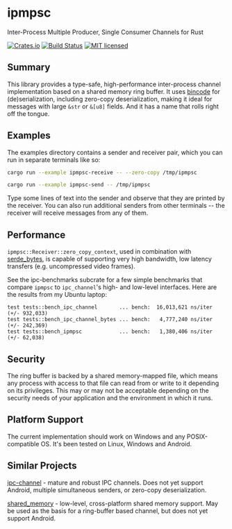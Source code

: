 # ipmpsc

Inter-Process Multiple Producer, Single Consumer Channels for Rust

[![Crates.io](https://img.shields.io/crates/v/ipmpsc)](https://crates.io/crates/ipmpsc)
[![Build Status](https://travis-ci.org/dicej/ipmpsc.svg?branch=master)](https://travis-ci.org/dicej/ipmpsc)
[![MIT licensed](https://img.shields.io/badge/license-MIT-blue.svg)](./LICENSE.md)

## Summary

This library provides a type-safe, high-performance inter-process channel
implementation based on a shared memory ring buffer.  It uses
[bincode](https://github.com/TyOverby/bincode) for (de)serialization, including
zero-copy deserialization, making it ideal for messages with large `&str` or
`&[u8]` fields.  And it has a name that rolls right off the tongue.

## Examples

The examples directory contains a sender and receiver pair, which you can run
in separate terminals like so:

```bash
cargo run --example ipmpsc-receive -- --zero-copy /tmp/ipmpsc
```

```bash
cargo run --example ipmpsc-send -- /tmp/ipmpsc
```

Type some lines of text into the sender and observe that they are printed by
the receiver.  You can also run additional senders from other terminals -- the
receiver will receive messages from any of them.

## Performance

`ipmpsc::Receiver::zero_copy_context`, used in combination with
[serde_bytes](https://github.com/serde-rs/bytes), is capable of supporting very
high bandwidth, low latency transfers (e.g. uncompressed video frames).

See the ipc-benchmarks subcrate for a few simple benchmarks that compare
`ipmpsc` to `ipc_channel`'s high- and low-level interfaces.  Here are the
results from my Ubuntu laptop:

```
test tests::bench_ipc_channel       ... bench:  16,013,621 ns/iter (+/- 932,033)
test tests::bench_ipc_channel_bytes ... bench:   4,777,240 ns/iter (+/- 242,369)
test tests::bench_ipmpsc            ... bench:   1,380,406 ns/iter (+/- 62,038)
```

## Security

The ring buffer is backed by a shared memory-mapped file, which means any
process with access to that file can read from or write to it depending on its
privileges.  This may or may not be acceptable depending on the security needs
of your application and the environment in which it runs.

## Platform Support

The current implementation should work on Windows and any POSIX-compatible OS.
It's been tested on Linux, Windows and Android.

## Similar Projects

[ipc-channel](https://github.com/servo/ipc-channel) - mature and robust IPC
channels.  Does not yet support Android, multiple simultaneous senders, or
zero-copy deserialization.

[shared_memory](https://github.com/elast0ny/shared_memory-rs) - low-level,
cross-platform shared memory support.  May be used as the basis for a
ring-buffer based channel, but does not yet support Android.
